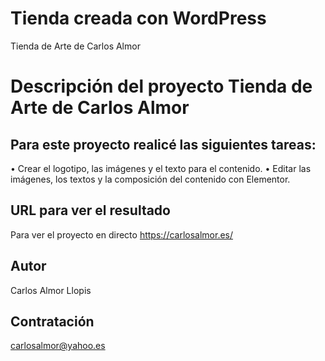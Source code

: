 # Tienda creada con WordPress
Tienda de Arte de Carlos Almor
# Descripción del proyecto Tienda de Arte de Carlos Almor 

## Para este proyecto realicé las siguientes tareas: 

• Crear el logotipo, las imágenes y el texto para el contenido.
• Editar las imágenes, los textos y la composición del contenido con Elementor.


## URL para ver el resultado
Para ver el proyecto en directo  https://carlosalmor.es/

## Autor
Carlos Almor Llopis

## Contratación
carlosalmor@yahoo.es    
